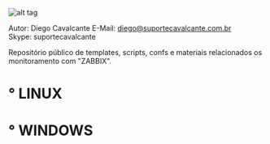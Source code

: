 ![alt tag](https://github.com/suportecavalcante/zabbix.templates/blob/master/screenshots/zabbix.jpg)

Autor: Diego Cavalcante
E-Mail: diego@suportecavalcante.com.br\
Skype: suportecavalcante

Repositório público de templates, scripts, confs e materiais relacionados os monitoramento com "ZABBIX".

# ° LINUX

# ° WINDOWS
